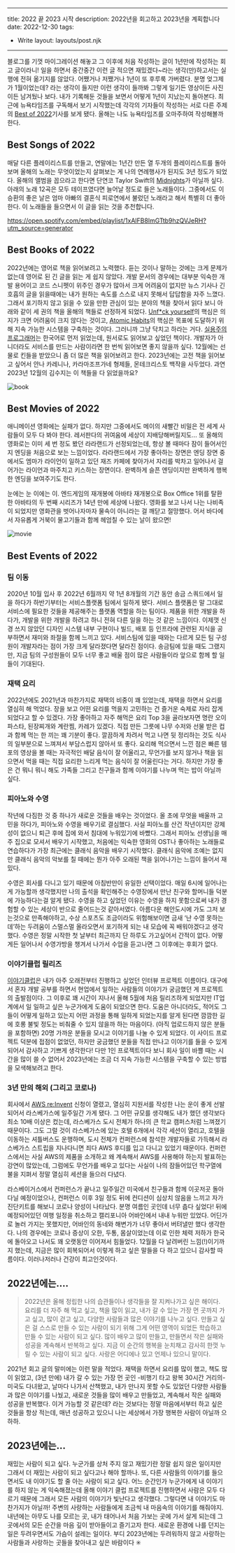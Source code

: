 ---
title: 2022 끝 2023 시작
description: 2022년을 회고하고 2023년을 계획합니다
date: 2022-12-30
tags:
  - Write
layout: layouts/post.njk
------

블로그를 기껏 마이그레이션 해놓고 그 이후에 처음 작성하는 글이 1년만에 작성하는 회고 글이라니! 일을 하면서 중간중간 이런 글 적으면 재밌겠다~라는 생각(만)하고서는 실행에 전혀 옮기지를 않았다. 어쨌거나 저쨌거나 1년이 또 후루룩 가버렸다. 분명 엊그제가 1월이었는데? 라는 생각이 들지만 이런 생각이 들까봐 그렇게 일기든 영상이든 사진이든 남겨뒀나 보다. 내가 기록해둔 것들을 보면서 어떻게 1년이 지났는지 돌아본다. 최근에 뉴욕타임즈를 구독해서 보기 시작했는데 각각의 기자들이 작성하는 서로 다른 주제의 [Best of 2022](https://www.nytimes.com/spotlight/best-of)기사를 보게 됐다. 올해는 나도 뉴욕타임즈를 오마주하여 작성해볼까 한다. 

## Best Songs of 2022

매달 다른 플레이리스트를 만들고, 연말에는 1년간 만든 열 두개의 플레이리스트를 돌아보며 올해의 노래는 무엇이었는지 살펴보는 게 나의 연례행사가 된지도 3년 정도가 되었다. 올해의 앨범을 꼽으라고 한다면 단연코 Taylor Swift의 [Midnights](https://open.spotify.com/album/151w1FgRZfnKZA9FEcg9Z3?si=Y5o8MD9pSF6FoA23HATfHA)가 아닐까 싶다. 아래의 노래 12곡은 모두 테이프였다면 늘어날 정도로 들은 노래들이다. 그중에서도 이승환의 좋은 날은 엄마 아빠의 결혼식 피로연에서 불렀던 노래라고 해서 특별히 더 좋아한다. 이 노래들을 들으면서 이 글을 읽는 것을 추천합니다. 

https://open.spotify.com/embed/playlist/1xAlFB8ImGTtb9hzQVJeRH?utm_source=generator

## Best Books of 2022

2022년에는 영어로 책을 읽어보려고 노력했다. 듣는 것이나 말하는 것에는 크게 문제가 없는데 영어로 된 긴 글을 읽는 게 쉽지 않았다. 개발 문서의 경우에는 대부분 익숙한 개발 용어이고 코드 스니펫이 위주인 경우가 많아서 크게 어려움이 없지만 뉴스 기사나 긴 호흡의 글을 읽을때에는 내가 원하는 속도를 스스로 내지 못해서 답답함을 자주 느꼈다. 그래서 포기하지 않고 읽을 수 있을 만한 관심이 있는 분야의 책을 찾아서 읽다 보니 아래와 같이 세 권의 책을 올해의 책들로 선정하게 되었다. [Unf*ck yourself](https://www.amazon.com/Unfu-Yourself-Your-Head-into/dp/0062803832)의 핵심은 의지가 크면 어려움이 크지 않다는 것이고, [Atomic Habits](https://www.amazon.com/Atomic-Habits-Proven-Build-Break/dp/0735211299)의 핵심은 목표에 도달하기 위해 지속 가능한 시스템을 구축하는 것이다. 그러니까 그냥 닥치고 하라는 거다. [실용주의 프로그래머](https://www.amazon.com/Pragmatic-Programmer-journey-mastery-Anniversary/dp/0135957052)는 한국어로 먼저 읽었는데, 원서로도 읽어보고 싶었던 책이다. 개발자가 아니더라도 서비스를 만드는 사람이라면 한 번씩 읽어보면 좋지 않을까 싶다. 12월에는 선물로 킨들을 받았으니 좀 더 많은 책을 읽어보려고 한다. 2023년에는 고전 책을 읽어보고 싶어서 안나 카레니나, 카라마조프가네 형제들, 몬테크리스토 백작을 사두었다. 과연 2023년 12월의 김수지는 이 책들을 다 읽었을까요?

![book](https://user-images.githubusercontent.com/40863240/210344143-c8bab7c1-7321-4603-b5fd-f58cb2509fc1.jpg)

## Best Movies of 2022
애니메이션 영화에는 실패가 없다. 하지만 그중에서도 메이의 새빨간 비밀은 전 세계 사람들이 모두 다 봐야 한다. 레서판다의 귀여움에 세상이 지배당해버릴지도... 또 올해의 영화로는 이미 세 번 정도 봤던 라라랜드가 선정되었는데, 항상 볼 때마다 잠이 들어서인지 엔딩을 처음으로 보는 느낌이었다. 라라랜드에서 가장 좋아하는 장면은 엔딩 장면 중에서도 엠마가 라이언이 일하고 있던 재즈 카페에 찾아가서 자리를 박차고 일어나서 걸어가는 라이언과 마주치고 키스하는 장면이다. 완벽하게 슬픈 엔딩이지만 완벽하게 행복한 엔딩을 보여주기도 한다.

눈에는 눈 이에는 이. 엔드게임의 재개봉에 아바타 재개봉으로 Box Office 1위를 탈환한 아바타의 두 번째 시리즈가 14년 만에 세상에 나왔다. 영화를 보고 나서 나는 나비족이 되었지만 영화관을 벗어나자마자 물속이 아니라는 걸 깨닫고 절망했다. 어서 바다에서 자유롭게 거북이 물고기들과 함께 헤엄칠 수 있는 날이 왔으면! 

![movie](https://user-images.githubusercontent.com/40863240/210344161-65bedb99-4cd7-4a49-89f6-702ca74d1737.jpg)

## Best Events of 2022

### 팀 이동

2020년 10월 입사 후 2022년 6월까지 약 1년 8개월의 기간 동안 송금 스쿼드에서 일을 하다가 하반기부터는 서비스플랫폼 팀에서 일하게 됐다. 서비스 플랫폼은 말 그대로 서비스에 필요한 것들을 제공해주는 플랫폼 역할을 하는 팀이다. 제품을 위한 개발을 하다가, 개발을 위한 개발을 하려고 하니 전혀 다른 일을 하는 것 같은 느낌이다. 이제껏 신경 쓰지 않았던 디자인 시스템 내부 구현이나 빌드, 배포 등 인프라에 관련된 지식을 공부하면서 재미와 좌절을 함께 느끼고 있다. 서비스팀에 있을 때와는 다르게 모든 팀 구성원이 개발자라는 점이 가장 크게 달라졌다면 달라진 점이다. 송금팀에 있을 때도 그랬지만, 지금 팀의 구성원들이 모두 너무 좋고 배울 점이 많은 사람들이라 앞으로 함께 할 일들이 기대된다.

### 재택 요리

2022년에도 2021년과 마찬가지로 재택의 비중이 꽤 있었는데, 재택을 하면서 요리를 열심히 해 먹었다. 장을 보고 어떤 요리를 먹을지 고민하는 건 즐거운 숙제로 자리 잡게 되었다고 할 수 있겠다. 가장 좋아하고 자주 해먹은 요리 Top 3을 골라보자면 명란 오이 파스타, 된장찌개와 계란찜, 카레가 있겠다. 직접 만든 그릇에 나무 수저와 선물 받은 컵과 함께 먹는 한 끼는 꽤 기분이 좋다. 깔끔하게 차려서 먹고 나면 뒷 정리하는 것도 식사의 일부분으로 느껴져서 부담스럽지 않아서 또 좋다. 요리해 먹으면서 느낀 점은 빠른 템포의 영상을 볼 때는 자극적인 배달 음식이 잘 어울리고, 무언가를 보지 않거나 책을 읽으면서 먹을 때는 직접 요리한 느리게 먹는 음식이 잘 어울린다는 거다. 하지만 가장 좋은 건 뭐니 뭐니 해도 가족들 그리고 친구들과 함께 이야기를 나누며 먹는 밥이 아닐까 싶다. 

### 피아노와 수영

작년에 다짐한 것 중 하나가 새로운 것들을 배우는 것이었다. 올 초에 무엇을 배울까 고민을 하다가, 피아노와 수영을 배우기로 결심했다. 사실 피아노를 산건 작년이지만 강제성이 없으니 퇴근 후에 집에 와서 침대에 누워있기에 바빴다. 그래서 피아노 선생님을 매주 집으로 모셔서 배우기 시작했고, 처음에는 익숙한 영화의 OST나 좋아하는 노래들로 연습하다가 가장 최근에는 클래식 음악을 배우기 시작했다. 클래식 음악에 조예는 없지만 클래식 음악의 악보를 칠 때에는 뭔가 아주 오래된 책을 읽어나가는 느낌이 들어서 재밌다. 

수영은 회사를 다니고 있기 때문에 아침반만이 유일한 선택이었다. 매일 6시에 일어나는게 가능할까 생각했지만 나의 출석을 확인해주는 수영장에서 만난 친구와 할머니들 덕분에 가능하다는걸 알게 됐다. 수영을 하고 싶었던 이유는 수영을 하지 못함으로써 내가 경험할 수 있는 세상이 반으로 줄어드는것 같아서였다. 아름다운 해안도시에 가도 그저 보는것으로 만족해야하고, 수상 스포츠도 조금이라도 위험해보이면 금새 ‘난 수영 못하는데’하는 두려움이 스멀스멀 올라오면서 포기하게 되는 내 모습에 꼭 배워야겠다고 생각했다. 수영은 정말 시작한 첫 날부터 최근까지 단 하루도 가고싶어서 간적이 없다. 어떻게든 일어나서 수영가방을 챙겨서 나가서 수업을 듣고나면 그 이후에는 후회가 없다. 

### 이야기클럽 릴리즈

[이야기클럽](https://www.iyagi.club/)은 내가 아주 오래전부터 진행하고 싶었던 인터뷰 프로젝트 이름이다. 대구에서 혼자 개발 공부를 하면서 현업에서 일하는 사람들의 이야기가 궁금했던 게 프로젝트의 출발점이다. 그 이후로 꽤 시간이 지나서 올해 5월에 처음 릴리즈하게 되었지만 IT업계에서 일 일하고 싶은 누군가에게 도움이 되었으면 한다. 도움은 아니더라도, 적어도 그들이 어떻게 일하고 있는지 어떤 과정을 통해 일하게 되었는지를 알게 된다면 깜깜한 길에 호롱 불빛 정도는 비춰줄 수 있지 않을까 하는 마음이다. (아직 업로드하지 않은 분들을 포함하면) 20명 가까운 분들을 모시고 이야기를 나눌 수 있게 되었다. 이 사이드 프로젝트 덕분에 접점이 없었던, 하지만 궁금했던 분들을 직접 만나고 이야기를 들을 수 있게 되어서 감사하고 기쁘게 생각한다! 다만 1인 프로젝트이다 보니 회사 일이 바쁠 때는 시간을 많이 쓸 수 없어서 2023년에는 조금 더 지속 가능한 시스템을 구축할 수 있는 방법을 모색해보려고 한다.

### 3년 만의 해외 (그리고 코로나)

회사에서 [AWS re:Invent](https://reinvent.awsevents.com/) 신청이 열렸고, 열심히 지원서를 작성한 나는 운이 좋게 선발되어서 라스베가스에 일주일간 가게 됐다. 그 어떤 규모를 생각해도 내가 했던 생각보다 최소 10배 이상은 컸는데, 라스베가스 도시 전체가 하나의 큰 학교 캠퍼스처럼 느껴졌기 때문이다. 그도 그럴 것이 라스베가스에 있는 호텔 6개에서 각각 세션이 열리고, 호텔을 이동하는 셔틀버스도 운행하며, 도시 전체가 컨퍼런스에 참석한 개발자들로 가득해서 라스베가스 스트립을 지나다니면 죄다 AWS 후디를 입고 다니고 있었기 때문이다. 컨퍼런스에서는 사실 AWS의 제품을 소개하고 왜 계속해서 AWS를 사용해야 하는지 발표하는 강연이 많았는데, 그럼에도 무언가를 배우고 있다는 사실이 나의 잠들어있던 학구열에 불을 지펴서 정말 열심히 세션을 들으러 다녔다.

라스베이거스에서 컨퍼런스가 끝나고 일주일간 미국에서 친구들과 함께 이곳저곳 돌아다닐 예정이었으나, 컨퍼런스 이후 3일 정도 뒤에 컨디션이 심상치 않음을 느끼고 자가진단키트를 해보니 코로나 양성이 나타났다. 분명 여름인 곳인데 너무 춥다 싶었다! 뒤에 예정되어있던 여행 일정을 취소하고 캘리포니아 어바인에서 내내 누워만 있었다. 어딘가로 놀러 가지는 못했지만, 어바인의 동네와 해변가가 너무 좋아서 버텨낼만 했다 생각한다. 나의 경우에는 코로나 증상이 오한, 두통, 몸살이었는데 이로 인한 체력 저하가 한국에 돌아오고 나서도 꽤 오랫동안 이어져서 힘들었다. 12월을 다 날려버린 느낌(!)이기까지 했는데, 지금은 많이 회복되어서 이렇게 하고 싶은 말들을 다 하고 있으니 감사할 따름이다. 이러나저러나 건강이 최고인것이다.

## 2022년에는….

> 2022년은 올해 정립한 나의 습관들이나 생각들을 잘 지켜나가고 싶은 해이다. 요리를 더 자주 해 먹고 싶고, 책을 많이 읽고, 내가 갈 수 있는 가장 먼 곳까지 가고 싶고, 많이 걷고 싶고, 다양한 사람들과 많은 이야기를 나누고 싶다. 만들고 싶은 걸 스스로 만들 수 있는 사람이 되기 위해 그게 어떤 영역이 되었든 학습하고 만들 수 있는 사람이 되고 싶다. 많이 배우고 많이 만들고, 만들면서 작은 실패와 성공을 계속해서 반복하고 싶다. 지금 이 순간의 행복을 눈치채고 감사히 한껏 누릴 수 있는 사람이 되고 싶다. 사랑은 어디에나 있고 언제나 있으니 말이다.

2021년 회고 글의 말미에는 이런 말을 적었다. 재택을 하면서 요리를 많이 했고, 책도 많이 읽었고, (3년 만에) 내가 갈 수 있는 가장 먼 곳인 -비행기 타고 왕복 30시간 거리의- 미국도 다녀왔고, 날마다 나가서 산책했고, 내가 만나지 못할 수도 있었던 다양한 사람들과 많은 이야기를 나눴고, 새로운 것들을 많이 배우고 만들었고, 계속해서 작은 실패와 성공을 반복했다. 이거 가능할 것 같은데? 라는 것보다는 정말 마음에서부터 하고 싶은 것들을 항상 적는데, 매년 성공하고 있으니 나는 세상에서 가장 행복한 사람이 아닐까 으하하.

## 2023년에는…

재밌는 사람이 되고 싶다. 누군가를 상처 주지 않고 재밌기란 정말 쉽지 않은 일이지만 그래서 더 재밌는 사람이 되고 싶다고나 해야 할까나. 또, 다른 사람들의 이야기를 들으면서도 내 이야기도 할 줄 아는 사람이 되고 싶다. 어느 순간인가 누군가에게 내 이야기를 하지 않는 게 익숙해졌는데 올해 이야기 클럽 프로젝트를 진행하면서 사람은 모두 다르기 때문에 그래서 모든 사람의 이야기가 빛난다고 생각했다. 그렇다면 내 이야기도 마찬가지가 아닐까! 주변의 사랑하는 사람들에게 조금씩 내 마음속의 이야기를 해줘야지. 내년에는 아무도 나를 모르는 곳, 내가 태어나서 처음 가보는 곳에 가서 살게 되는데 그곳에서의 모든 순간을 마음 깊이 받아들이고 즐기고자 한다. 새로운 환경에 나를 던지는 일은 두려우면서도 가슴이 설레는 일이다. 부디 2023년에는 두려워하지 않고 사랑하는 사람들과 사랑하는 곳들을 찾아내고 싶은 바람이다 ✳️
